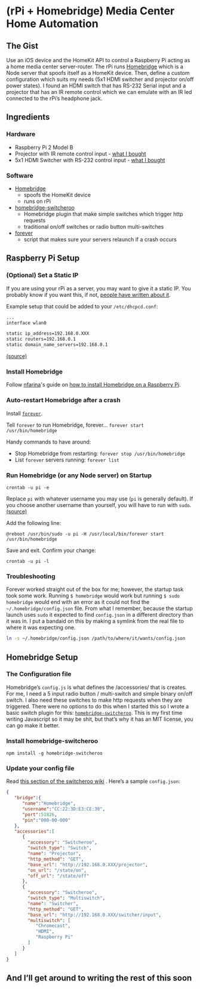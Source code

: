 # (rPi + Homebridge) Media Center Home Automation
## The Gist
Use an iOS device and the HomeKit API to control a Raspberry Pi acting as a home media center server-router. The rPi runs [Homebridge](https://github.com/nfarina/homebridge) which is a Node server that spoofs itself as a HomeKit device. Then, define a custom configuration which suits my needs (5x1 HDMI switcher and projector on/off power states). I found an HDMI switch that has RS-232 Serial input and a projector that has an IR remote control which we can emulate with an IR led connected to the rPi’s headphone jack. 


## Ingredients
### Hardware
* Raspberry Pi 2 Model B
* Projector with IR remote control input - [what I bought](https://www.amazon.com/gp/product/B014ULWTVC)
* 5x1 HDMI Switcher with RS-232 control input - [what I bought](https://www.amazon.com/gp/product/B01FXALWYY)

### Software
* [Homebridge](https://github.com/nfarina/homebridge)
	* spoofs the HomeKit device
	* runs on rPi
* [homebridge-switcheroo](https://github.com/chriszelazo/homebridge-switcheroo)
	* Homebridge plugin that make simple switches which trigger http requests
	* traditional on/off switches or radio button multi-switches
* [forever](https://github.com/foreverjs/forever)
	* script that makes sure your servers relaunch if a crash occurs


## Raspberry Pi Setup
### (Optional) Set a Static IP
If you are using your rPi as a server, you may want to give it a static IP. You probably know if you want this, if not, [people have written about it](http://www.howtogeek.com/184310/ask-htg-should-i-be-setting-static-ip-addresses-on-my-router/). 

Example setup that could be added to your `/etc/dhcpcd.conf`:
```sh
... 
interface wlan0

static ip_address=192.168.0.XXX
static routers=192.168.0.1
static domain_name_servers=192.168.0.1
```
[(source)](https://www.modmypi.com/blog/how-to-give-your-raspberry-pi-a-static-ip-address-update) 

### Install Homebridge
Follow [nfarina](https://github.com/nfarina/)'s guide on [how to install Homebridge on a Raspberry Pi](https://github.com/nfarina/homebridge/wiki/Running-HomeBridge-on-a-Raspberry-Pi).

### Auto-restart Homebridge after a crash
Install [`forever`](https://github.com/foreverjs/forever).

Tell `forever` to run Homebridge, forever... `forever start /usr/bin/homebridge`

Handy commands to have around:
* Stop Homebridge from restarting: `forever stop /usr/bin/homebridge`
* List `forever` servers running: `forever list`

### Run Homebridge (or any Node server) on Startup

`crontab -u pi -e`

Replace `pi` with whatever username you may use (`pi` is generally default).  If you choose another username than yourself, you will have to run with `sudo`. [(source)](http://www.linuxcircle.com/2013/12/30/run-nodejs-server-on-boot-with-forever-on-raspberry-pi/) 

Add the following line:

`@reboot /usr/bin/sudo -u pi -H /usr/local/bin/forever start /usr/bin/homebridge`

Save and exit. Confirm your change:

`crontab -u pi -l `

### Troubleshooting
Forever worked straight out of the box for me; however, the startup task took some work. Running `$ homebridge` would work but running `$ sudo homebridge` would end with an error as it could not find the `~/.homebridge/config.json` file. From what I remember, because the startup launch uses `sudo` it expected to find  `config.json` in a different directory than it was in. I put a bandaid on this by making a symlink from the real file to where it was expecting one.
```sh
ln -s ~/.homebridge/config.json /path/to/where/it/wants/config.json
```


## Homebridge Setup
### The Configuration file
Homebridge’s `config.js` is what defines the /accessories/ that is creates. For me, I need a 5 input radio button / multi-switch and simple binary on/off switch. I also need these switches to make http requests when they are triggered. There were no options to do this when I started this so I wrote a basic switch plugin for this: [`homebridge-switcheroo`](https://github.com/chriszelazo/homebridge-switcheroo). This is my first time writing Javascript so it may be shit, but that’s why it has an MIT license, you can go make it better.

### Install homebridge-switcheroo
`npm install -g homebridge-switcheroo`

### Update your config file
Read [this section of the switcheroo wiki]( https://github.com/chriszelazo/homebridge-switcheroo#configuration-params) . Here’s a sample `config.json`:
```json
{
   "bridge":{
      "name":"Homebridge",
      "username":"CC:22:3D:E3:CE:30",
      "port":51826,
      "pin":"000-00-000"
   },
   "accessories":[
      {
        "accessory": "Switcheroo",
        "switch_type": "Switch",
        "name": "Projector",
        "http_method": "GET",
        "base_url": "http://192.168.0.XXX/projector",
        "on_url": "/state/on",
        "off_url": "/state/off"
      },
      {
        "accessory": "Switcheroo",
        "switch_type": "Multiswitch",
        "name": "Switcher",
        "http_method": "GET",
        "base_url": "http://192.168.0.XXX/switcher/input",
        "multiswitch": [
           "Chromecast",
           "HDMI",
           "Raspberry Pi"
        ]
      }
   ]
}
```


## And I’ll get around to writing the rest of this soon